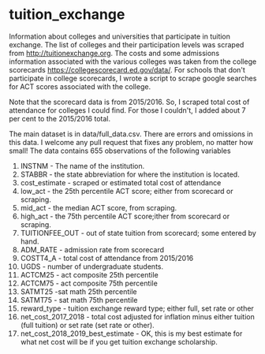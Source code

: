 # tuition_exchange
Information about colleges and universities that participate in tuition exchange. The list of colleges and their participation levels was scraped from http://tuitionexchange.org. The costs and some admissions information associated with the various colleges was taken from the college scorecards https://collegescorecard.ed.gov/data/. For schools that don't participate in college scorecards, I wrote a script to scrape google searches for ACT scores associated with the college.

Note that the scorecard data is from 2015/2016. So, I scraped total cost of attendance for colleges I could find. For those I couldn't, I added about 7 per cent to the 2015/2016 total. 

The main dataset is in data/full_data.csv. There are errors and omissions in this data. I welcome any pull request that fixes any problem, no matter how small! The data contains 655 observations of the following variables

1. INSTNM - The name of the institution.
2. STABBR - the state abbreviation for where the institution is located.
2. cost_estimate - scraped or estimated total cost of attendance
3. low_act - the 25th percentile ACT score; either from scorecard or scraping.
4. mid_act - the median ACT score, from scraping.
5. high_act - the 75th percentile ACT score;ither from scorecard or scraping.
6. TUITIONFEE_OUT - out of state tuition from scorecard; some entered by hand.
7. ADM_RATE - admission rate from scorecard      
8. COSTT4_A - total cost of attendance from 2015/2016
9. UGDS - number of undergraduate students.
10. ACTCM25 - act composite 25th percentile
11. ACTCM75 - act composite 75th percentile
12. SATMT25 -sat math 25th percentile
13. SATMT75 - sat math 75th percentile
14. reward_type - tuition exchange reward type; either full, set rate or other
15. net_cost_2017_2018 - total cost adjusted for inflation minus either tuition (full tuition) or set rate (set rate or other).
16. net_cost_2018_2019_best_estimate - OK, this is my best estimate for what net cost will be if you get tuition exchange scholarship.
